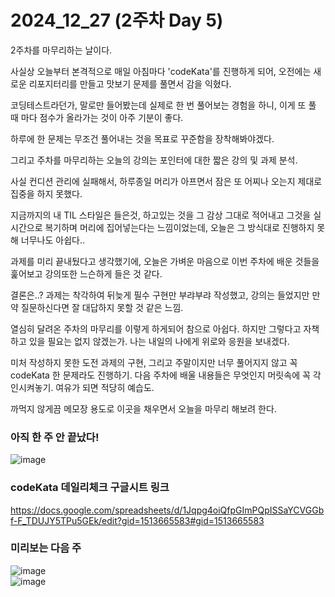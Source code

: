 # 2024_12_27 (2주차 Day 5)

2주차를 마무리하는 날이다. <br>

사실상 오늘부터 본격적으로 매일 아침마다 'codeKata'를 진행하게 되어, 오전에는 새로운 리포지터리를 만들고 맛보기 문제를 풀면서 감을 익혔다. <br>

코딩테스트라던가, 말로만 들어봤는데 실제로 한 번 풀어보는 경험을 하니, 이게 또 풀 때 마다 점수가 올라가는 것이 아주 기분이 좋다.<br>

하루에 한 문제는 무조건 풀어내는 것을 목표로 꾸준함을 장착해봐야겠다. <br>

그리고 주차를 마무리하는 오늘의 강의는 포인터에 대한 짧은 강의 및 과제 분석. <br>

사실 컨디션 관리에 실패해서, 하루종일 머리가 아프면서 잠은 또 어찌나 오는지 제대로 집중을 하지 못했다. <br>

지금까지의 내 TIL 스타일은 들은것, 하고있는 것을 그 감상 그대로 적어내고 그것을 실시간으로 복기하며 머리에 집어넣는다는 느낌이었는데, 오늘은 그 방식대로 진행하지 못해 너무나도 아쉽다.. <br>

과제를 미리 끝내뒀다고 생각했기에, 오늘은 가벼운 마음으로 이번 주차에 배운 것들을 훑어보고 강의또한 느슨하게 들은 것 같다. <br>

결론은..? 과제는 착각하여 뒤늦게 필수 구현만 부랴부랴 작성했고, 강의는 들었지만 만약 질문하신다면 잘 대답하지 못할 것 같은 느낌. <br>

열심히 달려온 주차의 마무리를 이렇게 하게되어 참으로 아쉽다. 하지만 그렇다고 자책하고 있을 필요는 없지 않겠는가. 나는 내일의 나에게 위로와 응원을 보내겠다. <br>

미처 작성하지 못한 도전 과제의 구현, 그리고 주말이지만 너무 풀어지지 않고 꼭 codeKata 한 문제라도 진행하기. 다음 주차에 배울 내용들은 무엇인지 머릿속에 꼭 각인시켜놓기. 여유가 되면 적당히 예습도. <br>

까먹지 않게끔 메모장 용도로 이곳을 채우면서 오늘을 마무리 해보려 한다. <br>

### 아직 한 주 안 끝났다!
![image](https://github.com/user-attachments/assets/6a55b8ca-84d7-492a-8890-c882a73d8583) <br>

### codeKata 데일리체크 구글시트 링크
https://docs.google.com/spreadsheets/d/1Jqpg4oiQfpGImPQpISSaYCVGGbf-F_TDUJY5TPu5GEk/edit?gid=1513665583#gid=1513665583

### 미리보는 다음 주
![image](https://github.com/user-attachments/assets/2fac47fd-9943-40b0-98c1-33d552281b2a) <br>
![image](https://github.com/user-attachments/assets/acc7e701-6368-4a15-b88f-e46cdc5e39cd)


